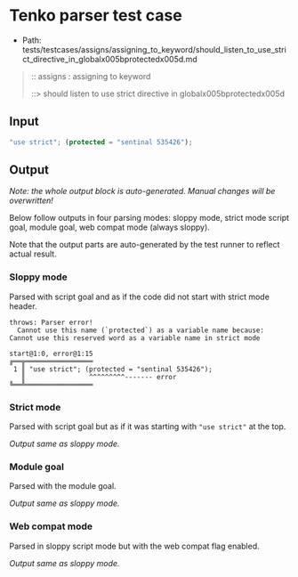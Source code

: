 # Tenko parser test case

- Path: tests/testcases/assigns/assigning_to_keyword/should_listen_to_use_strict_directive_in_globalx005bprotectedx005d.md

> :: assigns : assigning to keyword
>
> ::> should listen to use strict directive in globalx005bprotectedx005d

## Input

`````js
"use strict"; (protected = "sentinal 535426");
`````

## Output

_Note: the whole output block is auto-generated. Manual changes will be overwritten!_

Below follow outputs in four parsing modes: sloppy mode, strict mode script goal, module goal, web compat mode (always sloppy).

Note that the output parts are auto-generated by the test runner to reflect actual result.

### Sloppy mode

Parsed with script goal and as if the code did not start with strict mode header.

`````
throws: Parser error!
  Cannot use this name (`protected`) as a variable name because: Cannot use this reserved word as a variable name in strict mode

start@1:0, error@1:15
╔══╦═════════════════
 1 ║ "use strict"; (protected = "sentinal 535426");
   ║                ^^^^^^^^^------- error
╚══╩═════════════════

`````

### Strict mode

Parsed with script goal but as if it was starting with `"use strict"` at the top.

_Output same as sloppy mode._

### Module goal

Parsed with the module goal.

_Output same as sloppy mode._

### Web compat mode

Parsed in sloppy script mode but with the web compat flag enabled.

_Output same as sloppy mode._
